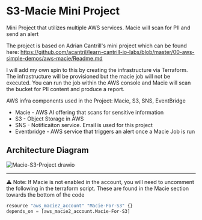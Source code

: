 # S3-Macie Mini Project

Mini Project that utilizes multiple AWS services. Macie will scan for PII and send an alert

The project is based on Adrian Cantrill's mini project which can be found here: https://github.com/acantril/learn-cantrill-io-labs/blob/master/00-aws-simple-demos/aws-macie/Readme.md

I will add my own spin to this by creating the infrastructure via Terraform. The infrastructure will be provisioned but the macie job will not be executed. You can run the job within the AWS console and Macie will scan the bucket for PII content and produce a report. 

AWS infra components used in the Project: Macie, S3, SNS, EventBridge
* Macie - AWS AI offering that scans for sensitive information
* S3 - Object Storage in AWS
* SNS - Notificaiton service. Email is used for this project
* Eventbridge - AWS service that triggers an alert once a Macie Job is run 

## Architecture Diagram
![Macie-S3-Project drawio](https://user-images.githubusercontent.com/12003721/225391502-3ef5285b-e7b1-47c0-a374-dd57ae60f7a4.png)

---

:warning: Note: If Macie is not enabled in the account, you will need to uncomment the following in the terraform script. These are found in the Macie section towards the bottom of the code

```python
resource "aws_macie2_account" "Macie-For-S3" {}
depends_on = [aws_macie2_account.Macie-For-S3] 
